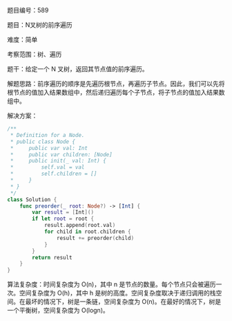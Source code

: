 题目编号：589

题目：N叉树的前序遍历

难度：简单

考察范围：树、遍历

题干：给定一个 N 叉树，返回其节点值的前序遍历。

解题思路：前序遍历的顺序是先遍历根节点，再遍历子节点。因此，我们可以先将根节点的值加入结果数组中，然后递归遍历每个子节点，将子节点的值加入结果数组中。

解决方案：

```swift
/**
 * Definition for a Node.
 * public class Node {
 *     public var val: Int
 *     public var children: [Node]
 *     public init(_ val: Int) {
 *         self.val = val
 *         self.children = []
 *     }
 * }
 */
class Solution {
    func preorder(_ root: Node?) -> [Int] {
        var result = [Int]()
        if let root = root {
            result.append(root.val)
            for child in root.children {
                result += preorder(child)
            }
        }
        return result
    }
}
```

算法复杂度：时间复杂度为 O(n)，其中 n 是节点的数量。每个节点只会被遍历一次。空间复杂度为 O(h)，其中 h 是树的高度。空间复杂度取决于递归调用的栈空间。在最坏的情况下，树是一条链，空间复杂度为 O(n)。在最好的情况下，树是一个平衡树，空间复杂度为 O(logn)。